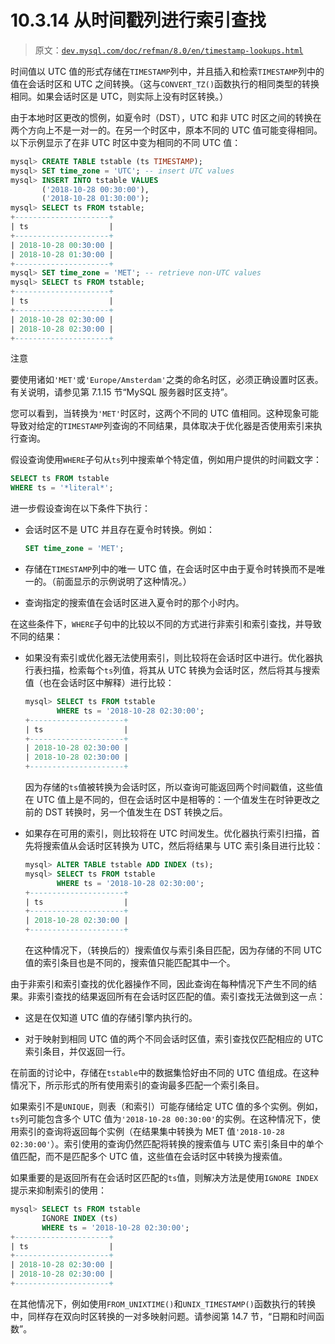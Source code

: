 # 10.3.14 从时间戳列进行索引查找

> 原文：[`dev.mysql.com/doc/refman/8.0/en/timestamp-lookups.html`](https://dev.mysql.com/doc/refman/8.0/en/timestamp-lookups.html)

时间值以 UTC 值的形式存储在`TIMESTAMP`列中，并且插入和检索`TIMESTAMP`列中的值在会话时区和 UTC 之间转换。（这与`CONVERT_TZ()`函数执行的相同类型的转换相同。如果会话时区是 UTC，则实际上没有时区转换。）

由于本地时区更改的惯例，如夏令时（DST），UTC 和非 UTC 时区之间的转换在两个方向上不是一对一的。在另一个时区中，原本不同的 UTC 值可能变得相同。以下示例显示了在非 UTC 时区中变为相同的不同 UTC 值：

```sql
mysql> CREATE TABLE tstable (ts TIMESTAMP);
mysql> SET time_zone = 'UTC'; -- insert UTC values
mysql> INSERT INTO tstable VALUES
       ('2018-10-28 00:30:00'),
       ('2018-10-28 01:30:00');
mysql> SELECT ts FROM tstable;
+---------------------+
| ts                  |
+---------------------+
| 2018-10-28 00:30:00 |
| 2018-10-28 01:30:00 |
+---------------------+
mysql> SET time_zone = 'MET'; -- retrieve non-UTC values
mysql> SELECT ts FROM tstable;
+---------------------+
| ts                  |
+---------------------+
| 2018-10-28 02:30:00 |
| 2018-10-28 02:30:00 |
+---------------------+
```

注意

要使用诸如`'MET'`或`'Europe/Amsterdam'`之类的命名时区，必须正确设置时区表。有关说明，请参见第 7.1.15 节“MySQL 服务器时区支持”。

您可以看到，当转换为`'MET'`时区时，这两个不同的 UTC 值相同。这种现象可能导致对给定的`TIMESTAMP`列查询的不同结果，具体取决于优化器是否使用索引来执行查询。

假设查询使用`WHERE`子句从`ts`列中搜索单个特定值，例如用户提供的时间戳文字：

```sql
SELECT ts FROM tstable
WHERE ts = '*literal*';
```

进一步假设查询在以下条件下执行：

+   会话时区不是 UTC 并且存在夏令时转换。例如：

    ```sql
    SET time_zone = 'MET';
    ```

+   存储在`TIMESTAMP`列中的唯一 UTC 值，在会话时区中由于夏令时转换而不是唯一的。（前面显示的示例说明了这种情况。）

+   查询指定的搜索值在会话时区进入夏令时的那个小时内。

在这些条件下，`WHERE`子句中的比较以不同的方式进行非索引和索引查找，并导致不同的结果：

+   如果没有索引或优化器无法使用索引，则比较将在会话时区中进行。优化器执行表扫描，检索每个`ts`列值，将其从 UTC 转换为会话时区，然后将其与搜索值（也在会话时区中解释）进行比较：

    ```sql
    mysql> SELECT ts FROM tstable
           WHERE ts = '2018-10-28 02:30:00';
    +---------------------+
    | ts                  |
    +---------------------+
    | 2018-10-28 02:30:00 |
    | 2018-10-28 02:30:00 |
    +---------------------+
    ```

    因为存储的`ts`值被转换为会话时区，所以查询可能返回两个时间戳值，这些值在 UTC 值上是不同的，但在会话时区中是相等的：一个值发生在时钟更改之前的 DST 转换时，另一个值发生在 DST 转换之后。

+   如果存在可用的索引，则比较将在 UTC 时间发生。优化器执行索引扫描，首先将搜索值从会话时区转换为 UTC，然后将结果与 UTC 索引条目进行比较：

    ```sql
    mysql> ALTER TABLE tstable ADD INDEX (ts);
    mysql> SELECT ts FROM tstable
           WHERE ts = '2018-10-28 02:30:00';
    +---------------------+
    | ts                  |
    +---------------------+
    | 2018-10-28 02:30:00 |
    +---------------------+
    ```

    在这种情况下，（转换后的）搜索值仅与索引条目匹配，因为存储的不同 UTC 值的索引条目也是不同的，搜索值只能匹配其中一个。

由于非索引和索引查找的优化器操作不同，因此查询在每种情况下产生不同的结果。非索引查找的结果返回所有在会话时区匹配的值。索引查找无法做到这一点：

+   这是在仅知道 UTC 值的存储引擎内执行的。

+   对于映射到相同 UTC 值的两个不同会话时区值，索引查找仅匹配相应的 UTC 索引条目，并仅返回一行。

在前面的讨论中，存储在`tstable`中的数据集恰好由不同的 UTC 值组成。在这种情况下，所示形式的所有使用索引的查询最多匹配一个索引条目。

如果索引不是`UNIQUE`，则表（和索引）可能存储给定 UTC 值的多个实例。例如，`ts`列可能包含多个 UTC 值为`'2018-10-28 00:30:00'`的实例。在这种情况下，使用索引的查询将返回每个实例（在结果集中转换为 MET 值`'2018-10-28 02:30:00'`）。索引使用的查询仍然匹配将转换的搜索值与 UTC 索引条目中的单个值匹配，而不是匹配多个 UTC 值，这些值在会话时区中转换为搜索值。

如果重要的是返回所有在会话时区匹配的`ts`值，则解决方法是使用`IGNORE INDEX`提示来抑制索引的使用：

```sql
mysql> SELECT ts FROM tstable
       IGNORE INDEX (ts)
       WHERE ts = '2018-10-28 02:30:00';
+---------------------+
| ts                  |
+---------------------+
| 2018-10-28 02:30:00 |
| 2018-10-28 02:30:00 |
+---------------------+
```

在其他情况下，例如使用`FROM_UNIXTIME()`和`UNIX_TIMESTAMP()`函数执行的转换中，同样存在双向时区转换的一对多映射问题。请参阅第 14.7 节，“日期和时间函数”。
